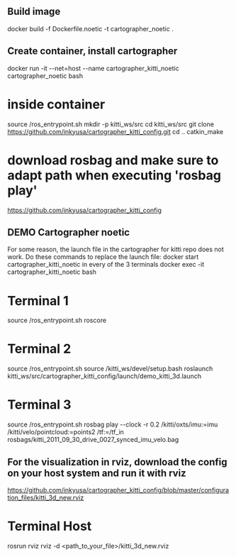 
## Build image
docker build -f Dockerfile.noetic -t cartographer_noetic .

## Create container, install cartographer
docker run -it --net=host --name cartographer_kitti_noetic cartographer_noetic bash
# inside container
source /ros_entrypoint.sh
mkdir -p kitti_ws/src
cd kitti_ws/src
git clone https://github.com/inkyusa/cartographer_kitti_config.git
cd ..
catkin_make

# download rosbag and make sure to adapt path when executing 'rosbag play'
https://github.com/inkyusa/cartographer_kitti_config

## DEMO Cartographer noetic
For some reason, the launch file in the cartographer for kitti repo does not work. Do these commands to replace the launch file:
docker start cartographer_kitti_noetic
in every of the 3 terminals
docker exec -it cartographer_kitti_noetic bash

# Terminal 1
source /ros_entrypoint.sh 
roscore

# Terminal 2
source /ros_entrypoint.sh 
source /kitti_ws/devel/setup.bash
roslaunch kitti_ws/src/cartographer_kitti_config/launch/demo_kitti_3d.launch

# Terminal 3
source /ros_entrypoint.sh 
rosbag play --clock -r 0.2 /kitti/oxts/imu:=imu /kitti/velo/pointcloud:=points2 /tf:=/tf_in rosbags/kitti_2011_09_30_drive_0027_synced_imu_velo.bag

## For the visualization in rviz, download the config on your host system and run it with rviz
https://github.com/inkyusa/cartographer_kitti_config/blob/master/configuration_files/kitti_3d_new.rviz
# Terminal Host
rosrun rviz rviz -d <path_to_your_file>/kitti_3d_new.rviz 
